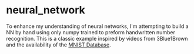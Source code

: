 # neural_network
To enhance my understanding of neural networks, I'm attempting to build a NN by hand using only numpy trained to preform handwritten number recognition.
This is a classic example inspired by videos from 3Blue1Brown and the availability of the [MNIST Database](http://yann.lecun.com/exdb/mnist/).